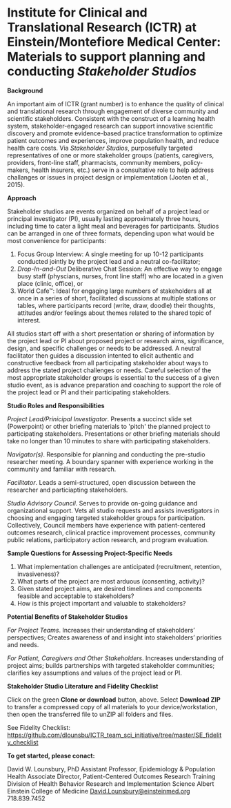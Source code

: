 # Institute for Clinical and Translational Research (ICTR) at Einstein/Montefiore Medical Center: Materials to support planning and conducting <i>Stakeholder Studios</i>

<b>Background</b>

An important aim of ICTR (grant number) is to enhance the quality of clinical and translational research through engagement of diverse community and scientific stakeholders. Consistent with the construct of a learning health system, stakeholder-engaged research can support innovative scientific discovery and promote evidence-based practice transformation to optimize patient outcomes and experiences, improve population health, and reduce health care costs. Via <i>Stakeholder Studios</i>, purposefully targeted representatives of one or more stakeholder groups (patients, caregivers, providers, front-line staff, pharmacists, community members, policy-makers, health insurers, etc.) serve in a consultative role to help address challanges or issues in project design or implementation (Jooten et al., 2015).

<b>Approach</b>

Stakeholder studios are events organized on behalf of a project lead or principal investigator (PI), usually lasting approximately three hours, including time to cater a light meal and beverages for participants. Studios can be arranged in one of three formats, depending upon what would be most convenience for participants:

1. Focus Group Interview: A single meeting for up 10-12 participants conducted jointly by the project lead and a neutral co-facilitator;   
2. <i>Drop-In-and-Out</i> Deliberative Chat Session: An effective way to engage busy staff (physcians, nurses, front line staff) who are located in a given place (clinic, office), or
3. World Cafe™: Ideal for engaging large numbers of stakeholders all at once in a series of short, facilitated discussions at multiple stations or tables, where participants record (write, draw, doodle) their thoughts, attitudes and/or feelings about themes related to the shared topic of interest. 

All studios start off with a short presentation or sharing of information by the project lead or PI about proposed project or research aims, significance, design, and specific challenges or needs to be addressed. A neutral facilitator then guides a discussion intented to elicit authentic and constructive feedback from all participating stakeholder about ways to address the stated project challenges or needs. Careful selection of the most appropriate stakeholder groups is essential to the success of a given studio event, as is advance preparation and coaching to support the role of the project lead or PI  and their participating stakeholders.

<b>Studio Roles and Responsibilities</b>

<i>Project Lead/Prinicipal Investigator</i>. Presents a succinct slide set (Powerpoint) or other briefing materials to 'pitch' the planned project to participating stakeholders. Presentations or other briefing materials should take no longer than 10 minutes to share with participating stakeholders.

<i>Navigator(s)</i>. Responsible for planning and conducting the pre-studio researcher meeting. A boundary spanner with experience working in the community and familiar with research.

<i>Facilitator</i>. Leads a semi-structured, open discussion between the researcher and particiapting stakeholders.

<i>Studio Advisory Council</i>. Serves to provide on-going guidance and organizational support. Vets all studio requests and assists investigators in choosing and engaging targeted stakeholder groups for participation. Collectively, Council members have experience with patient-centered outcomes research, clinical practice improvement processes, community public relations, participatory action research, and program evaluation.

<b>Sample Questions for Assessing Project-Specific Needs</b>

1.	What implementation challenges are anticipated (recruitment, retention, invasiveness)?
2.	What parts of the project are most arduous (consenting, activity)?
3.	Given stated project aims, are desired timelines and components feasible and acceptable to stakeholders?
4.	How is this project important and valuable to stakeholders?

<b>Potential Benefits of Stakeholder Studios</b>

<i>For Project Teams</i>. Increases their understanding of stakeholders’ perspectives; Creates awareness of and insight into stakeholders’ priorities and needs.

<i>For Patient, Caregivers and Other Stakeholders</i>. Increases understanding of project aims; builds partnerships with targeted stakeholder communities; clarifies key assumptions and values of the project lead or PI.

<b>Stakeholder Studio Literature and Fidelity Checklist</b> 

Click on the green <b>Clone or download</b> button, above. Select <b>Download ZIP</b> to transfer a compressed copy of all materials to your device/workstation, then open the transferred file to unZIP all folders and files. 

See Fidelity Checklist: https://github.com/dlounsbu/ICTR_team_sci_initiative/tree/master/SE_fidelity_checklist

<b>To get started, please conact:</b>

David W. Lounsbury, PhD<cr>
Assistant Professor, Epidemiology & Population Health
Associate Director, Patient-Centered Outcomes Research Training
Division of Health Behavior Research and Implementation Science
Albert Einstein College of Medicine
David.Lounsbury@einsteinmed.org
718.839.7452
